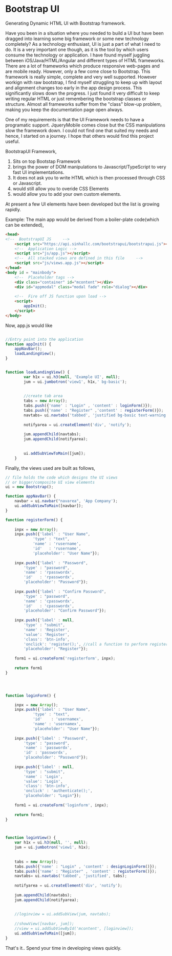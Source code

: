 # Bootstrap UI
Generating Dynamic HTML UI with Bootstrap framework. 

Have you been in a situation where you needed to build a UI but have been dragged into learning some big framework or some new technology completely? As a technology enthusiast, UI is just a part of what I need to do. It is a very important one though, as it is the tool by which users consume the technology or application.
I have found myself juggling between iOS/Java/HTML/Angular and different types of HTML frameworks. There are a lot of frameworks which produce responsive web-pages and are mobile ready. However, only a few come close to Bootstrap. This framework is really simple, complete and very well supported. 
However workign with raw bootstrap, I find myself struggling to keep up with layout and alignment changes too early in the app design process. This significantly slows down the progress. I just found it very difficult to keep writing regular HTML or just remembering the bootstrap classes or structure. 
Almost all frameworks suffer from the "class" blow-up problem, making you keep the documentation page open always. 

One of my requirements is that the UI Framework needs to have a programatic support. JqueryMobile comes close but the CSS manipulations slow the framework down. I could not find one that suited my needs and hence, I started on a journey. I hope that others would find this project useful. 

BootstrapUI Framework,
1. Sits on top Bootstap Framework 
2. brings the power of DOM manipulations to Javascript/TypeScript to very fast UI implementations. 
3. It does not ask you to write HTML which is then processed through CSS or Javascript. 
4. would still allow you to overide CSS Elements 
5. would allow you to add your own custom elements.

At present a few UI elements have been developed but the list is growing rapidly. 

Example: The main app would be derived from a boiler-plate code(which can be extended),  
```html
<head>
<!--  BootstrapUI JS     -->
    <script src="https://api.sinhallc.com/bootstrapui/bootstrapui.js"></script>
    <!--  Application Logic -->
    <script src="js/app.js"></script>
    <!--  All stacked views are defined in this file     -->
    <script src="js/views.app.js"></script>
</head>
<body id = "mainbody">
 	<!--  Placeholder tags -->
	<div class="container" id="mcontent"></div>
	<div id="appmodal" class="modal fade" role="dialog"></div>
  
 	<!--  Fire off JS function upon load -->
	<script>
		appInit();
	</script>
</body>

```

Now, app.js would like 
```javascript

//Entry point into the application
function appInit() {
	appNavBar();
	loadLandingView(); 
}


function loadLandingView() {
		var h1x = ui.h3(null, 'Example UI', null);
		jum = ui.jumbotron('view1', h1x,' bg-basic'); 
		
		
		//create tab area
		tabs = new Array();
		tabs.push({'name' : "Login" , 'content' : loginForm()});
		tabs.push({'name' : "Register" ,'content' : registerForm()});
		navtabs= ui.navtabs('tabbed', 'justified bg-basic text-warning', tabs);
		
		notifyarea = ui.createElement('div', 'notify');
		
		jum.appendChild(navtabs);
		jum.appendChild(notifyarea);
		
		
		ui.addSubViewToMain([jum]);
	}

```

Finally, the views used are built as follows, 
```javascript
// file holds the code which designs the UI views
// or bigger/composite UI view elements
ui = new Bootstrap();

function appNavBar() {
	navbar = ui.navbar("navarea", 'App Company');
	ui.addSubViewToMain([navbar]);
}

function registerForm() {
	
	inpx = new Array();
	inpx.push({'label' : "User Name", 
			'type' : "text", 
			'name' : 'rusername',
			'id'   : 'rusername',
			'placeholder': "User Name"});
	
	inpx.push({'label' : "Password", 
		'type' : "password", 
		'name' : 'rpasswordx',
		'id'   : 'rpasswordx',
		'placeholder': "Password"}); 
	
	inpx.push({'label' : "Confirm Password", 
		'type' : "password", 
		'name' : 'cpasswordx',
		'id'   : 'cpasswordx',
		'placeholder': "Confirm Password"}); 
	
	inpx.push({'label' : null, 
		'type' : "submit", 
		'name' : 'Register',
		'value': 'Register', 
		'class': 'btn-info', 
		'onclick': 'register();', //call a function to perform registeration
		'placeholder': "Register"});
		
	form1 = ui.createForm('registerform', inpx);
	
	return form1
}




function loginForm() {

	inpx = new Array();
	inpx.push({'label' : "User Name", 
			'type' : "text", 
			'id'	: 'usernamex',
			'name' : 'usernamex',
			'placeholder': "User Name"});
	
	inpx.push({'label' : "Password", 
		'type' : "password", 
		'name' : 'passwordx',
		'id' : 'passwordx',
		'placeholder': "Password"}); 
	
	inpx.push({'label' : null, 
		'type' : "submit", 
		'name' : 'Login',
		'value': 'Login', 
		'class': 'btn-info',
		'onclick' : 'authenticate();',
		'placeholder': "Login"});
		
	form1 = ui.createForm('loginform', inpx);
	
	return form1; 
}



function loginView() {
	var h1x = ui.h3(null, '', null);
	jum = ui.jumbotron('view1', h1x);
	
	
	tabs = new Array();
	tabs.push({'name' : "Login" , 'content' : designLoginForm()});
	tabs.push({'name' : "Register" , 'content' : registerForm()});
	navtabs= ui.navtabs('tabbed', 'justified', tabs);
	
	notifyarea = ui.createElement('div', 'notify');
	
	jum.appendChild(navtabs);
	jum.appendChild(notifyarea);
	
	
	//loginview = ui.addSubView(jum, navtabs);
	
	//showView([navbar, jum]);
	//view = ui.addSubViewById('mcontent', [loginview]);
	ui.addSubViewToMain([jum]);
}

```

That's it.. Spend your time in developing views quickly. 




